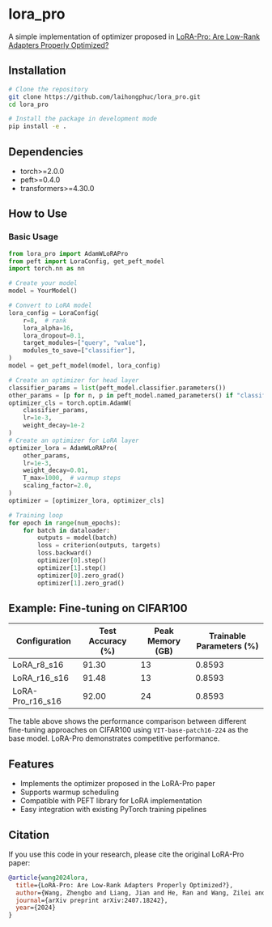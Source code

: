 # lora_pro
A simple implementation of optimizer proposed in [LoRA-Pro: Are Low-Rank Adapters Properly Optimized?](https://arxiv.org/abs/2407.18242)

## Installation

```bash
# Clone the repository
git clone https://github.com/laihongphuc/lora_pro.git
cd lora_pro

# Install the package in development mode
pip install -e .
```

## Dependencies
- torch>=2.0.0
- peft>=0.4.0
- transformers>=4.30.0

## How to Use

### Basic Usage
```python
from lora_pro import AdamWLoRAPro
from peft import LoraConfig, get_peft_model
import torch.nn as nn

# Create your model
model = YourModel()

# Convert to LoRA model
lora_config = LoraConfig(
    r=8,  # rank
    lora_alpha=16,
    lora_dropout=0.1,
    target_modules=["query", "value"],
    modules_to_save=["classifier"],
)
model = get_peft_model(model, lora_config)

# Create an optimizer for head layer
classifier_params = list(peft_model.classifier.parameters())
other_params = [p for n, p in peft_model.named_parameters() if "classifier" not in n]
optimizer_cls = torch.optim.AdamW(
    classifier_params,
    lr=1e-3,
    weight_decay=1e-2
)
# Create an optimizer for LoRA layer
optimizer_lora = AdamWLoRAPro(
    other_params,
    lr=1e-3,
    weight_decay=0.01,
    T_max=1000,  # warmup steps
    scaling_factor=2.0, 
)
optimizer = [optimizer_lora, optimizer_cls]

# Training loop
for epoch in range(num_epochs):
    for batch in dataloader:
        outputs = model(batch)
        loss = criterion(outputs, targets)
        loss.backward()
        optimizer[0].step()
        optimizer[1].step()
        optimizer[0].zero_grad()
        optimizer[1].zero_grad()
```

## Example: Fine-tuning on CIFAR100

| Configuration | Test Accuracy (%) | Peak Memory (GB) | Trainable Parameters (%) |
|--------------|-------------------|-------------------|--------------------------|
| LoRA_r8_s16 | 91.30 | 13 | 0.8593 |
| LoRA_r16_s16 | 91.48 | 13 | 0.8593 |
| LoRA-Pro_r16_s16 | 92.00 | 24 | 0.8593 |

The table above shows the performance comparison between different fine-tuning approaches on CIFAR100 using `VIT-base-patch16-224` as the base model. LoRA-Pro demonstrates competitive performance.

## Features
- Implements the optimizer proposed in the LoRA-Pro paper
- Supports warmup scheduling
- Compatible with PEFT library for LoRA implementation
- Easy integration with existing PyTorch training pipelines

## Citation
If you use this code in your research, please cite the original LoRA-Pro paper:

```bibtex
@article{wang2024lora,
  title={LoRA-Pro: Are Low-Rank Adapters Properly Optimized?},
  author={Wang, Zhengbo and Liang, Jian and He, Ran and Wang, Zilei and Tan, Tieniu},
  journal={arXiv preprint arXiv:2407.18242},
  year={2024}
}
```
